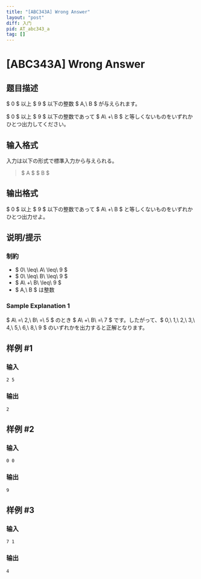 ```yaml
---
title: "[ABC343A] Wrong Answer"
layout: "post"
diff: 入门
pid: AT_abc343_a
tag: []
---
```


# [ABC343A] Wrong Answer

## 题目描述

[problemUrl]: https://atcoder.jp/contests/abc343/tasks/abc343_a

$ 0 $ 以上 $ 9 $ 以下の整数 $ A,\ B $ が与えられます。

$ 0 $ 以上 $ 9 $ 以下の整数であって $ A\ +\ B $ と等しくないものをいずれかひとつ出力してください。

## 输入格式

入力は以下の形式で標準入力から与えられる。

> $ A $ $ B $

## 输出格式

$ 0 $ 以上 $ 9 $ 以下の整数であって $ A\ +\ B $ と等しくないものをいずれかひとつ出力せよ。

## 说明/提示

### 制約

- $ 0\ \leq\ A\ \leq\ 9 $
- $ 0\ \leq\ B\ \leq\ 9 $
- $ A\ +\ B\ \leq\ 9 $
- $ A,\ B $ は整数
 
### Sample Explanation 1

$ A\ =\ 2,\ B\ =\ 5 $ のとき $ A\ +\ B\ =\ 7 $ です。したがって、$ 0,\ 1,\ 2,\ 3,\ 4,\ 5,\ 6,\ 8,\ 9 $ のいずれかを出力すると正解となります。

## 样例 #1

### 输入

```
2 5
```

### 输出

```
2
```

## 样例 #2

### 输入

```
0 0
```

### 输出

```
9
```

## 样例 #3

### 输入

```
7 1
```

### 输出

```
4
```

